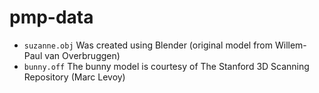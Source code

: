 # pmp-data

* `suzanne.obj` Was created using Blender (original model from Willem-Paul van Overbruggen)
* `bunny.off` The bunny model is courtesy of The Stanford 3D Scanning Repository (Marc Levoy)
